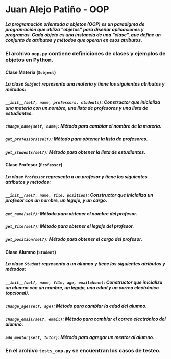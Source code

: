 # Juan Alejo Patiño - OOP

##### La programación orientada a objetos (OOP) es un paradigma de programación que utiliza "objetos" para diseñar aplicaciones y programas. Cada objeto es una instancia de una "clase", que define un conjunto de atributos y métodos que operan en esos atributos.

### El archivo `oop.py` contiene definiciones de clases y ejemplos de objetos en Python.

#### Clase Materia (`Subject`)
##### La clase `Subject` representa una materia y tiene los siguientes atributos y métodos:
##### `__init__(self, name, professors, students)`: Constructor que inicializa una materia con un nombre, una lista de profesores y una lista de estudiantes.
##### `change_name(self, name)`: Método para cambiar el nombre de la materia.
##### `get_professors(self)`: Método para obtener la lista de profesores.
##### `get_students(self)`: Método para obtener la lista de estudiantes.

#### Clase Profesor (`Professor`)
##### La clase `Professor` representa a un profesor y tiene los siguientes atributos y métodos:
##### `__init__(self, name, file, position)`: Constructor que inicializa un profesor con un nombre, un legajo, y un cargo.
##### `get_name(self)`: Método para obtener el nombre del profesor.
##### `get_file(self)`: Método para obtener el legajo del profesor.
##### `get_position(self)`: Método para obtener el cargo del profesor.

#### Clase Alumno (`Student`)
##### La clase `Student` representa a un alumno y tiene los siguientes atributos y métodos:
##### `__init__(self, name, file, age, email=None)`: Constructor que inicializa un alumno con un nombre, un legajo, una edad y un correo electrónico (opcional).
##### `change_age(self, age)`: Método para cambiar la edad del alumno.
##### `change_email(self, email)`: Método para cambiar el correo electrónico del alumno.
##### `add_mentor(self, tutor)`: Método para agregar un mentor al alumno.

### En el archivo `tests_oop.py` se encuentran los casos de testeo.